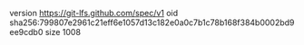 version https://git-lfs.github.com/spec/v1
oid sha256:799807e2961c21eff6e1057d13c182e0a0c7b1c78b168f384b0002bd9ee9cdb0
size 1008
